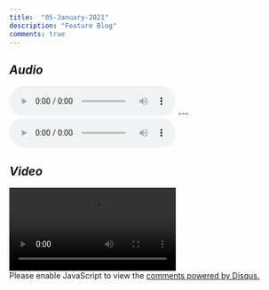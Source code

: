 ```yaml
---
title:  "05-January-2021"
description: "Feature Blog"
comments: true
---
```


*Audio*
---
<audio controls>
  <source src="https://raw.githubusercontent.com/1995re/1995re.github.io/main/data/aud/MP2/files/Music_Mona.wav" type="audio/mpeg">
Your browser does not support the audio element.
</audio>
---
<audio controls>
  <source src="https://raw.githubusercontent.com/1995re/1995re.github.io/main/data/aud/untitled.mp3" type="audio/mpeg">
Your browser does not support the audio element.
</audio>

*Video*
---
<video controls>
  <source src="https://raw.githubusercontent.com/1995re/1995re.github.io/main/data/vid/000032BoskoAndHoneyLt.mp4" type="video/mp4">
  Your browser does not support the video tag.
</video>

<div id="disqus_thread"></div>
<script>
    /**
    *  RECOMMENDED CONFIGURATION VARIABLES: EDIT AND UNCOMMENT THE SECTION BELOW TO INSERT DYNAMIC VALUES FROM YOUR PLATFORM OR CMS.
    *  LEARN WHY DEFINING THESE VARIABLES IS IMPORTANT: https://disqus.com/admin/universalcode/#configuration-variables    */
    /*
    var disqus_config = function () {
    this.page.url = PAGE_URL;  // Replace PAGE_URL with your page's canonical URL variable
    this.page.identifier = PAGE_IDENTIFIER; // Replace PAGE_IDENTIFIER with your page's unique identifier variable
    };
    */
    (function() { // DON'T EDIT BELOW THIS LINE
    var d = document, s = d.createElement('script');
    s.src = 'https://bahasalien.disqus.com/embed.js';
    s.setAttribute('data-timestamp', +new Date());
    (d.head || d.body).appendChild(s);
    })();
</script>
<noscript>Please enable JavaScript to view the <a href="https://disqus.com/?ref_noscript">comments powered by Disqus.</a></noscript>
